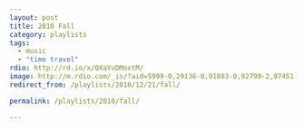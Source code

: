 ```yaml
---
layout: post
title: 2010 Fall
category: playlists
tags:
  - music
  - "time travel"
rdio: http://rd.io/x/QXaYuDMoxtM/
image: http://m.rdio.com/_is/?aid=5999-0,29136-0,91883-0,92799-2,97451-2,97707-1,100132-0,101271-2,101677-4&w=600&h=600
redirect_from: /playlists/2010/12/21/fall/

permalink: /playlists/2010/fall/

---
```


